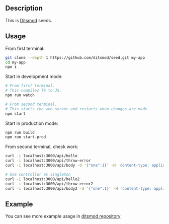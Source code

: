 ## Description

This is [Ditsmod](https://github.com/ditsmod/ditsmod) seeds.

## Usage

From first terminal:

```bash
git clone --depth 1 https://github.com/ditsmod/seed.git my-app
cd my-app
npm i
```

Start in development mode:

```bash
# From first terminal.
# This compiles TS to JS.
npm run watch

# From second terminal.
# This starts the web server and restarts when changes are made.
npm start
```

Start in production mode:

```bash
npm run build
npm run start-prod
```

From second terminal, check work:

```bash
curl -i localhost:3000/api/hello
curl -i localhost:3000/api/throw-error
curl -i localhost:3000/api/body -d '{"one":1}' -H 'content-type: application/json'

# Use controller as singleton
curl -i localhost:3000/api/hello2
curl -i localhost:3000/api/throw-error2
curl -i localhost:3000/api/body2 -d '{"one":1}' -H 'content-type: application/json'
```

## Example

You can see more example usage in [ditsmod repository](https://github.com/ditsmod/ditsmod/tree/main/examples)
